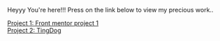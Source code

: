 Heyyy You're here!!!
Press on the link below to view my precious work..

[Project 1: Front mentor project 1](https://github.com/dadogit-uni/Live-Web-projects/qr-code-component-main/index.html) 
<br>
[Project 2: TingDog](https://github.com/dadogit-uni/Live-Web-projects/TingDog-Start-master)
